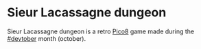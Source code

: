 # Sieur Lacassagne dungeon
Sieur Lacassagne dungeon is a retro [Pico8](https://www.lexaloffle.com/pico-8.php) game made during the [#devtober](https://twitter.com/devtober) month (october). 